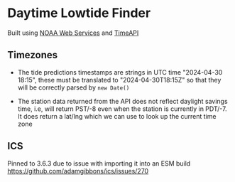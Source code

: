 # Daytime Lowtide Finder

Built using [NOAA Web Services](https://www.tidesandcurrents.noaa.gov/web_services_info.html) and [TimeAPI](https://www.timeapi.io)


## Timezones

- The tide predictions timestamps are strings in UTC time "2024-04-30 18:15", these must be translated to "2024-04-30T18:15Z" so that they will be correctly parsed by `new Date()`

- The station data returned from the API does not reflect daylight savings time, i.e, will return PST/-8 even when the station is currently in PDT/-7. It does return a lat/lng which we can use to look up the current time zone

## ICS

Pinned to 3.6.3 due to issue with importing it into an ESM build https://github.com/adamgibbons/ics/issues/270